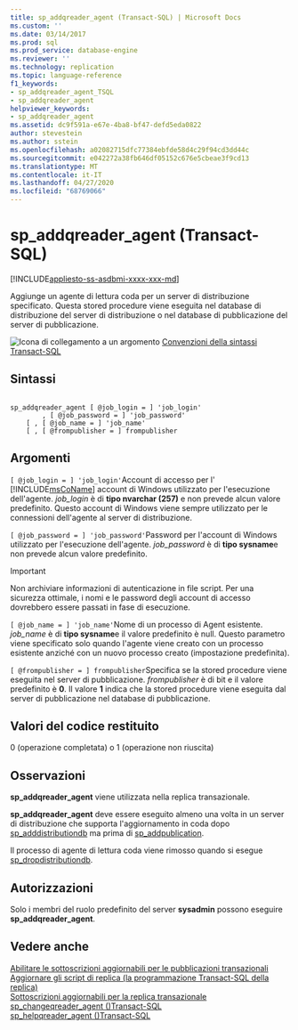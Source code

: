```yaml
---
title: sp_addqreader_agent (Transact-SQL) | Microsoft Docs
ms.custom: ''
ms.date: 03/14/2017
ms.prod: sql
ms.prod_service: database-engine
ms.reviewer: ''
ms.technology: replication
ms.topic: language-reference
f1_keywords:
- sp_addqreader_agent_TSQL
- sp_addqreader_agent
helpviewer_keywords:
- sp_addqreader_agent
ms.assetid: dc9f591a-e67e-4ba8-bf47-defd5eda0822
author: stevestein
ms.author: sstein
ms.openlocfilehash: a02082715dfc77384ebfde58d4c29f94cd3dd44c
ms.sourcegitcommit: e042272a38fb646df05152c676e5cbeae3f9cd13
ms.translationtype: MT
ms.contentlocale: it-IT
ms.lasthandoff: 04/27/2020
ms.locfileid: "68769066"
---
```

# <a name="sp_addqreader_agent-transact-sql"></a>sp_addqreader_agent (Transact-SQL)
[!INCLUDE[appliesto-ss-asdbmi-xxxx-xxx-md](../../includes/appliesto-ss-asdbmi-xxxx-xxx-md.md)]

  Aggiunge un agente di lettura coda per un server di distribuzione specificato. Questa stored procedure viene eseguita nel database di distribuzione del server di distribuzione o nel database di pubblicazione del server di pubblicazione.  
  
 ![Icona di collegamento a un argomento](../../database-engine/configure-windows/media/topic-link.gif "Icona di collegamento a un argomento") [Convenzioni della sintassi Transact-SQL](../../t-sql/language-elements/transact-sql-syntax-conventions-transact-sql.md)  
  
## <a name="syntax"></a>Sintassi  
  
```  
  
sp_addqreader_agent [ @job_login = ] 'job_login'  
        , [ @job_password = ] 'job_password'  
    [ , [ @job_name = ] 'job_name'  
    [ , [ @frompublisher = ] frompublisher   
```  
  
## <a name="arguments"></a>Argomenti  
`[ @job_login = ] 'job_login'`Account di accesso per l' [!INCLUDE[msCoName](../../includes/msconame-md.md)] account di Windows utilizzato per l'esecuzione dell'agente. *job_login* è di **tipo nvarchar (257)** e non prevede alcun valore predefinito. Questo account di Windows viene sempre utilizzato per le connessioni dell'agente al server di distribuzione.  
  
`[ @job_password = ] 'job_password'`Password per l'account di Windows utilizzato per l'esecuzione dell'agente. *job_password* è di **tipo sysname**e non prevede alcun valore predefinito.  
  
> [!IMPORTANT]  
>  Non archiviare informazioni di autenticazione in file script. Per una sicurezza ottimale, i nomi e le password degli account di accesso dovrebbero essere passati in fase di esecuzione.  
  
`[ @job_name = ] 'job_name'`Nome di un processo di Agent esistente. *job_name* è di **tipo sysname**e il valore predefinito è null. Questo parametro viene specificato solo quando l'agente viene creato con un processo esistente anziché con un nuovo processo creato (impostazione predefinita).  
  
`[ @frompublisher = ] frompublisher`Specifica se la stored procedure viene eseguita nel server di pubblicazione. *frompublisher* è di bit e il valore predefinito è **0**. Il valore **1** indica che la stored procedure viene eseguita dal server di pubblicazione nel database di pubblicazione.  
  
## <a name="return-code-values"></a>Valori del codice restituito  
 0 (operazione completata) o 1 (operazione non riuscita)  
  
## <a name="remarks"></a>Osservazioni  
 **sp_addqreader_agent** viene utilizzata nella replica transazionale.  
  
 **sp_addqreader_agent** deve essere eseguito almeno una volta in un server di distribuzione che supporta l'aggiornamento in coda dopo [sp_adddistributiondb](../../relational-databases/system-stored-procedures/sp-adddistributiondb-transact-sql.md) ma prima di [sp_addpublication](../../relational-databases/system-stored-procedures/sp-addpublication-transact-sql.md).  
  
 Il processo di agente di lettura coda viene rimosso quando si esegue [sp_dropdistributiondb](../../relational-databases/system-stored-procedures/sp-dropdistributiondb-transact-sql.md).  
  
## <a name="permissions"></a>Autorizzazioni  
 Solo i membri del ruolo predefinito del server **sysadmin** possono eseguire **sp_addqreader_agent**.  
  
## <a name="see-also"></a>Vedere anche  
 [Abilitare le sottoscrizioni aggiornabili per le pubblicazioni transazionali](../../relational-databases/replication/publish/enable-updating-subscriptions-for-transactional-publications.md)   
 [Aggiornare gli script di replica &#40;la programmazione Transact-SQL della replica&#41;](../../relational-databases/replication/administration/upgrade-replication-scripts-replication-transact-sql-programming.md)   
 [Sottoscrizioni aggiornabili per la replica transazionale](../../relational-databases/replication/transactional/updatable-subscriptions-for-transactional-replication.md)   
 [sp_changeqreader_agent &#40;&#41;Transact-SQL](../../relational-databases/system-stored-procedures/sp-changeqreader-agent-transact-sql.md)   
 [sp_helpqreader_agent &#40;&#41;Transact-SQL](../../relational-databases/system-stored-procedures/sp-helpqreader-agent-transact-sql.md)  
  
  
